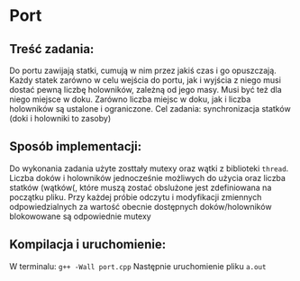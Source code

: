 # Port

## Treść zadania:
Do portu zawijają statki, cumują w nim przez jakiś czas i go
opuszczają. Każdy statek zarówno w celu wejścia do portu, jak i
wyjścia z niego musi dostać pewną liczbę holowników, zależną od jego
masy. Musi być też dla niego miejsce w doku. Zarówno liczba miejsc w
doku, jak i liczba holowników są ustalone i ograniczone.
Cel zadania: synchronizacja statków (doki i holowniki to zasoby)

## Sposób implementacji:
Do wykonania zadania użyte zosttały mutexy oraz wątki z biblioteki `thread`. Liczba doków i holowników jednocześnie możliwych do użycia oraz liczba statków (wątków(, które muszą zostać obslużone jest zdefiniowana na początku pliku. Przy każdej próbie odczytu i modyfikacji zmiennych odpowiedzialnych za wartość obecnie dostępnych doków/holowników blokowowane są odpowiednie mutexy

## Kompilacja i uruchomienie:
W terminalu:
`g++ -Wall port.cpp`
Następnie uruchomienie pliku `a.out`
